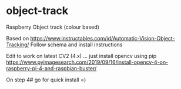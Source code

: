 # object-track
Raspberry Object track (colour based)

Based on https://www.instructables.com/id/Automatic-Vision-Object-Tracking/
Follow schema and install instructions

Edit to work on latest CV2 (4.x) ... just install opencv using pip
https://www.pyimagesearch.com/2019/09/16/install-opencv-4-on-raspberry-pi-4-and-raspbian-buster/

On step 4# go for quick install =)
